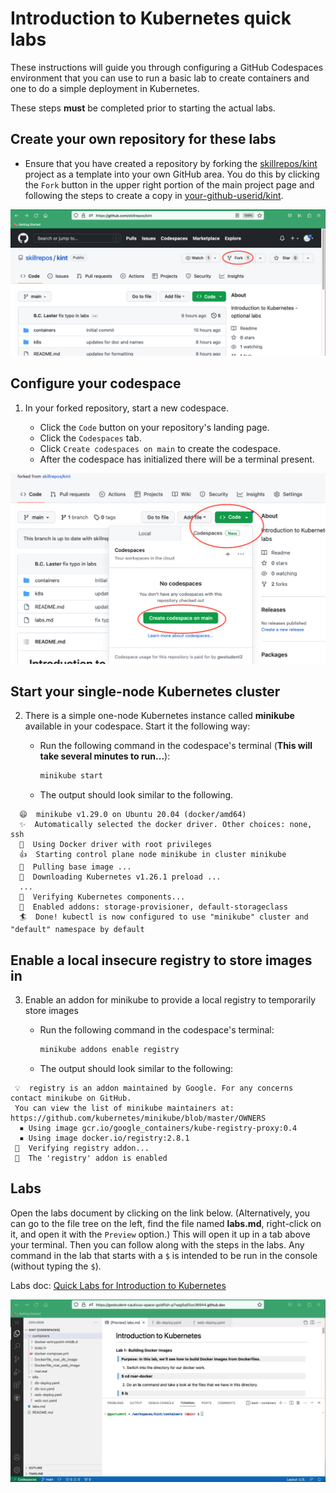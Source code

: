 # Introduction to Kubernetes quick labs

These instructions will guide you through configuring a GitHub Codespaces environment that you can use to run a basic lab to create containers and one to do a simple deployment in Kubernetes.

These steps **must** be completed prior to starting the actual labs.

## Create your own repository for these labs

- Ensure that you have created a repository by forking the [skillrepos/kint](https://github.com/skillrepos/kint) project as a template into your own GitHub area. You do this by clicking the `Fork` button in the upper right portion of the main project page and following the steps to create a copy in [your-github-userid/kint](https://<your-github-userid>/kint).

![Forking repository](./images/kint1.png?raw=true "Forking the repository")

## Configure your codespace

1. In your forked repository, start a new codespace.

    - Click the `Code` button on your repository's landing page.
    - Click the `Codespaces` tab.
    - Click `Create codespaces on main` to create the codespace.
    - After the codespace has initialized there will be a terminal present.

![Starting codespace](./images/kint2.png?raw=true "Starting your codespace")

## Start your single-node Kubernetes cluster
2. There is a simple one-node Kubernetes instance called **minikube** available in your codespace. Start it the following way:

    - Run the following command in the codespace's terminal (**This will take several minutes to run...**):

      ```bash
      minikube start
      ```

    - The output should look similar to the following.

```console
  😄  minikube v1.29.0 on Ubuntu 20.04 (docker/amd64)
  ✨  Automatically selected the docker driver. Other choices: none, ssh
  📌  Using Docker driver with root privileges
  👍  Starting control plane node minikube in cluster minikube
  🚜  Pulling base image ...
  💾  Downloading Kubernetes v1.26.1 preload ...
  ...
  🔎  Verifying Kubernetes components...
  🌟  Enabled addons: storage-provisioner, default-storageclass
  🏄  Done! kubectl is now configured to use "minikube" cluster and "default" namespace by default
```

## Enable a local insecure registry to store images in

3. Enable an addon for minikube to provide a local registry to temporarily store images

    - Run the following command in the codespace's terminal:

      ```bash
      minikube addons enable registry
      ```

    - The output should look similar to the following:

  ```console
   💡  registry is an addon maintained by Google. For any concerns contact minikube on GitHub.
   You can view the list of minikube maintainers at: https://github.com/kubernetes/minikube/blob/master/OWNERS
    ▪ Using image gcr.io/google_containers/kube-registry-proxy:0.4
    ▪ Using image docker.io/registry:2.8.1
   🔎  Verifying registry addon...
   🌟  The 'registry' addon is enabled
  ```

## Labs

Open the labs document by clicking on the link below. (Alternatively, you can go to the file tree on the left, find the file named **labs.md**, right-click on it, and open it with the `Preview` option.) This will open it up in a tab above your terminal. Then you can follow along with the steps in the labs. Any command in the lab that starts with a `$` is intended to be run in the console (without typing the `$`).

Labs doc: [Quick Labs for Introduction to Kubernetes](labs.md)

![Labs doc preview in codespace](./images/kint3.png?raw=true "Labs doc preview in codespace")

